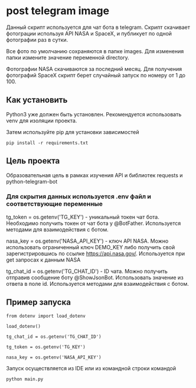 # post telegram image
Данный скрипт используется для чат бота в telegram. Скрипт скачивает фотограции используя API NASA и SpaceX, и публикует по одной фотографии раз в сутки.

Все фото по умолчанию сохраняются в папке images. Для изменения папки измените значение переменной directory.

Фотографии NASA скачиваются за последний месяц. Для получения фотографий SpaceX скрипт берет случайный запуск по номеру от 1 до 100.

## Как установить
Python3 уже должен быть установлен. Рекомендуется использовать venv для изоляции проекта.

Затем используйте pip для установки зависимостей

`pip install -r requirements.txt`

## Цель проекта
Образовательная цель в рамках изучения API и библиотек requests и python-telegram-bot
 
### Для скрытия данных используется .env файл и соответствующие переменные
tg_token = os.getenv('TG_KEY') - уникальный токен чат бота. Необходимо получить токен от чат бота у @BotFather. Используется методами для взаимодействия с ботом.

nasa_key = os.getenv('NASA_API_KEY') - ключ API NASA. Можно использовать ограниченный ключ DEMO_KEY либо получить свой зарегистрировшись по ссылке https://api.nasa.gov/. Используется при get запросах к данным NASA

tg_chat_id = os.getenv('TG_CHAT_ID') - ID чата. Можно получить отправив сообщение боту @ShowJsonBot. Использовать значение из ответа в поле id. Используется методами для взаимодействия с ботом.
 
## Пример запуcка
 
```
from dotenv import load_dotenv
 
load_dotenv()
 
tg_chat_id = os.getenv('TG_CHAT_ID')
    
tg_token = os.getenv('TG_KEY')

nasa_key = os.getenv('NASA_API_KEY')
```
 
Запуск осуществляется из IDE или из командной строки командой
```
python main.py
```
